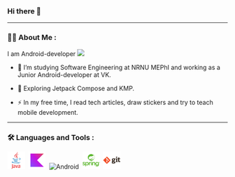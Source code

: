 ### Hi there 👋

---

### :woman_technologist: About Me :

I am Android-developer <img src="https://github.com/by-westik/by-westik/assets/78916184/90c05c81-7d1a-4e40-9049-0c8ced998e6c" width="30"/>

- :telescope: I’m studying Software Engineering at NRNU MEPhI and working as a Junior Android-developer at VK.

- :seedling: Exploring Jetpack Compose and KMP.

- :zap: In my free time, I read tech articles, draw stickers and try to teach mobile development.

---

### :hammer_and_wrench: Languages and Tools :
<div>
  <img src="https://github.com/devicons/devicon/blob/master/icons/java/java-original-wordmark.svg" title="Java" alt="Java" width="40" height="40"/>&nbsp;
  <img src="https://github.com/devicons/devicon/blob/master/icons/kotlin/kotlin-original.svg" title="Kotlin" alt="Kotlin" width="40" height="40"/>&nbsp;  
  <img src="https://user-images.githubusercontent.com/25181517/117269608-b7dcfb80-ae58-11eb-8e66-6cc8753553f0.png" title="Android" alt="Android" width="40" height="40"/>&nbsp;
  <img src="https://github.com/devicons/devicon/blob/master/icons/spring/spring-original-wordmark.svg" title="Spring" alt="Spring" width="40" height="40"/>&nbsp;
  <img src="https://github.com/devicons/devicon/blob/master/icons/git/git-original-wordmark.svg" title="Git" **alt="Git" width="40" height="40"/>
</div>
